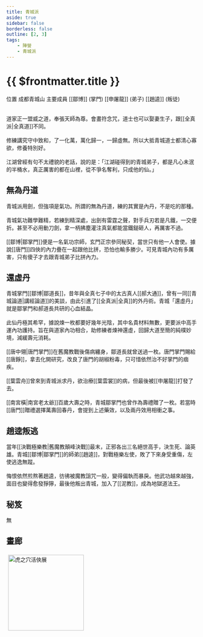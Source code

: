 ```yaml
---
title: 青城派
aside: true
sidebar: false
borderless: false
outline: [2, 3]
tags:
    - 陣營
    - 青城派
---
```


# {{ $frontmatter.title }}

<InfoList position="right">
	<Info title="陣營資料" :open=true>
		<table>
			<ChTr>
				<ChTd isTitle=true>
					位置
				</ChTd>
				<ChTd>
					成都青城山
				</ChTd>
			</ChTr>
			<ChTr>
				<ChTd isTitle=true position='center'>
					主要成員
				</ChTd>
			</ChTr>
			<ChTr>
                <ChTd position='center'>
                    [[鄒博]] (掌門)
                </ChTd>
            </ChTr>
            <ChTr>
                <ChTd position='center'>
                    [[申屠龍]] (弟子)
                </ChTd>
            </ChTr>
            <ChTr>
                <ChTd position='center'>  
                    [[趙逵]] (叛徒)
                </ChTd>
            </ChTr>
		</table>
	</Info>
</InfoList>

道家正一盟威之道，奉張天師為尊。會畫符念咒，道士也可以娶妻生子，跟[[全真派|全真道]]不同。
<br><br>
修練講究守中致和，了一化萬，萬化歸一，一歸虛無。所以大抵青城道士都清心寡欲，修養特別好。
<br><br>
江湖曾經有句不太禮貌的老話，說的是：「江湖碰得到的青城弟子，都是凡心未泯的半桶水，真正厲害的都在山裡，從不爭名奪利，只成他的仙。」
<br clear="all">

## 無為丹道

青城派用劍，但強項是氣功。所謂的無為丹道，練的其實是內丹，不是吃的那種。
<br><br>
青城氣功難學難精，若練到精深處，出劍有雷霆之聲，對手兵刃若是凡鐵，一交便折。甚至不必用動刀劍，拿一柄拂塵灌注真氣都能當鐵鎚砸人，再厲害不過。
<br><br>
[[鄒博|鄒掌門]]便是一名氣功宗師，玄門正宗參同秘契，當世只有他一人會使。據說[[唐門]]四俠的內力疊在一起跟他比拼，恐怕也輸多勝少。可見青城內功有多厲害，只有傻子才去跟青城弟子比拼內力。

## 還虛丹

青城掌門[[鄒博|鄒道長]]，昔年與全真七子中的太古真人[[郝大通]]，曾有一同[[青城論道|講經論道]]的美談，由此引進了[[全真派|全真]]的外丹術。青城「還虛丹」就是鄒掌門和郝道長共研的心血結晶。
<br><br>
此仙丹極其希罕，據說煉一枚都要好幾年光陰，其中名貴材料無數，更要派中高手運內功護持。旨在與道家內功相合，助修練者煉神還虛，回歸大道至簡的純樸妙境，減緩壽元消耗。
<br><br>
[[唐中翎|唐門掌門]]在舊魔教戰後傷病纏身，鄒道長就曾送過一枚。唐門掌門賜給[[唐錚]]，拿去化開研究，改良了唐門的胡椒粉毒，只可惜依然治不好掌門的痼疾。
<br><br>
[[葉雲舟]]曾來到青城派求丹，欲治療[[葉雲裳]]的病，但最後被[[申屠龍]]打發了去。
<br><br>
[[南宮橫|南宮老太爺]]百歲大壽之時，青城鄒掌門也曾作為壽禮贈了一枚。若當時[[唐門]]贈禮選擇萬壽回春丹，會提到上述藥效，以及兩丹效用相衝之事。

## 趙逵叛逃

當年[[決戰極樂教|舊魔教顛峰決戰]]最末，正邪各出三名絕世高手，決生死、論英雄。青城[[鄒博|鄒掌門]]的師弟[[趙逵]]，對戰極樂左使，敗了下來身受重傷，左使逃逸無蹤。
<br><br>
悔恨依然煎熬著趙逵，彷彿被魔教詛咒一般，變得偏執而暴戾。他武功越來越強，面目也變得愈發猙獰，最後他叛出青城，加入了[[泥教]]，成為地獄道法王。

## 秘笈

無

## 畫廊

<div style="display: flex; flex-wrap: wrap;">
    <div>
        <img src="/images/collab/20241220_toranoana/photo_03.webp" alt="虎之穴活俠展" style="width:200px; margin:5px"/>
    </div>
</div>
